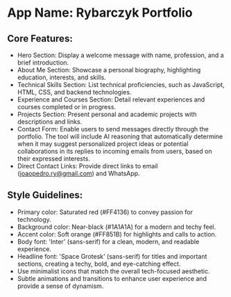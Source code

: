 # **App Name**: Rybarczyk Portfolio

## Core Features:

- Hero Section: Display a welcome message with name, profession, and a brief introduction.
- About Me Section: Showcase a personal biography, highlighting education, interests, and skills.
- Technical Skills Section: List technical proficiencies, such as JavaScript, HTML, CSS, and backend technologies.
- Experience and Courses Section: Detail relevant experiences and courses completed or in progress.
- Projects Section: Present personal and academic projects with descriptions and links.
- Contact Form: Enable users to send messages directly through the portfolio. The tool will include AI reasoning that automatically determine when it may suggest personalized project ideas or potential collaborations in its replies to incoming emails from users, based on their expressed interests.
- Direct Contact Links: Provide direct links to email (joaopedro.ry@gmail.com) and WhatsApp.

## Style Guidelines:

- Primary color: Saturated red (#FF4136) to convey passion for technology.
- Background color: Near-black (#1A1A1A) for a modern and techy feel.
- Accent color: Soft orange (#FF851B) for highlights and calls to action.
- Body font: 'Inter' (sans-serif) for a clean, modern, and readable experience.
- Headline font: 'Space Grotesk' (sans-serif) for titles and important sections, creating a techy, bold, and eye-catching effect.
- Use minimalist icons that match the overall tech-focused aesthetic.
- Subtle animations and transitions to enhance user experience and provide a sense of dynamism.
